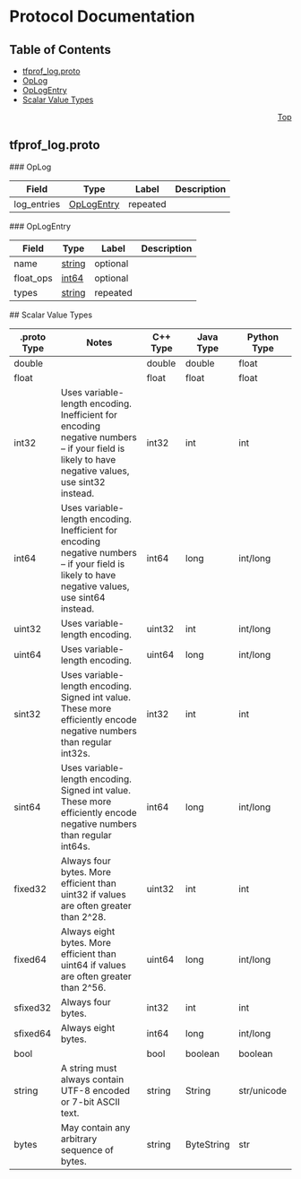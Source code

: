 # Protocol Documentation
<a name="top"/>

## Table of Contents
* [tfprof_log.proto](#tfprof_log.proto)
 * [OpLog](#tensorflow.tfprof.OpLog)
 * [OpLogEntry](#tensorflow.tfprof.OpLogEntry)
* [Scalar Value Types](#scalar-value-types)

<a name="tfprof_log.proto"/>
<p align="right"><a href="#top">Top</a></p>

## tfprof_log.proto



<a name="tensorflow.tfprof.OpLog"/>
### OpLog


| Field | Type | Label | Description |
| ----- | ---- | ----- | ----------- |
| log_entries | [OpLogEntry](#tensorflow.tfprof.OpLogEntry) | repeated |  |


<a name="tensorflow.tfprof.OpLogEntry"/>
### OpLogEntry


| Field | Type | Label | Description |
| ----- | ---- | ----- | ----------- |
| name | [string](#string) | optional |  |
| float_ops | [int64](#int64) | optional |  |
| types | [string](#string) | repeated |  |







<a name="scalar-value-types"/>
## Scalar Value Types

| .proto Type | Notes | C++ Type | Java Type | Python Type |
| ----------- | ----- | -------- | --------- | ----------- |
| <a name="double"/> double |  | double | double | float |
| <a name="float"/> float |  | float | float | float |
| <a name="int32"/> int32 | Uses variable-length encoding. Inefficient for encoding negative numbers – if your field is likely to have negative values, use sint32 instead. | int32 | int | int |
| <a name="int64"/> int64 | Uses variable-length encoding. Inefficient for encoding negative numbers – if your field is likely to have negative values, use sint64 instead. | int64 | long | int/long |
| <a name="uint32"/> uint32 | Uses variable-length encoding. | uint32 | int | int/long |
| <a name="uint64"/> uint64 | Uses variable-length encoding. | uint64 | long | int/long |
| <a name="sint32"/> sint32 | Uses variable-length encoding. Signed int value. These more efficiently encode negative numbers than regular int32s. | int32 | int | int |
| <a name="sint64"/> sint64 | Uses variable-length encoding. Signed int value. These more efficiently encode negative numbers than regular int64s. | int64 | long | int/long |
| <a name="fixed32"/> fixed32 | Always four bytes. More efficient than uint32 if values are often greater than 2^28. | uint32 | int | int |
| <a name="fixed64"/> fixed64 | Always eight bytes. More efficient than uint64 if values are often greater than 2^56. | uint64 | long | int/long |
| <a name="sfixed32"/> sfixed32 | Always four bytes. | int32 | int | int |
| <a name="sfixed64"/> sfixed64 | Always eight bytes. | int64 | long | int/long |
| <a name="bool"/> bool |  | bool | boolean | boolean |
| <a name="string"/> string | A string must always contain UTF-8 encoded or 7-bit ASCII text. | string | String | str/unicode |
| <a name="bytes"/> bytes | May contain any arbitrary sequence of bytes. | string | ByteString | str |
